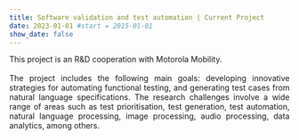 ```yaml
---
title: Software validation and test automation | Current Project
date: 2023-01-01 #start = 2015-01-01
show_date: false
---
```


<div align="justify">This project is an R&D cooperation with Motorola Mobility.</div>

<!--more-->

<br>

<div align="justify">The project includes the following main goals: developing innovative strategies for automating functional testing, and generating test cases from natural language specifications. The research challenges involve a wide range of areas such as test prioritisation, test generation, test automation, natural language processing, image processing, audio processing, data analytics, among others.</div>
